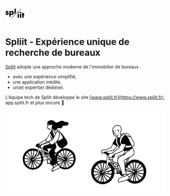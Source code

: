 [<img alt="Spliit" height="60" src="https://github.com/spliithub/.github/blob/master/profile/assets/logo192.png" />](https://www.spliit.fr)

# Spliit - Expérience unique de recherche de bureaux

[Spliit](https://www.spliit.fr) adopte une approche moderne de l'immobilier de bureaux :
- avec une expérience simplifié,
- une application inédite,
- un(e) expert(e) dédié(e).

L'équipe tech de Spliit développe le site [www.spliit.fr](https://www.spliit.fr), app.spliit.fr et plus encore 🗼 

![Une illustration montrant 2 cyclistes](https://github.com/spliithub/.github/blob/master/profile/assets/illu_building_couple.svg)
